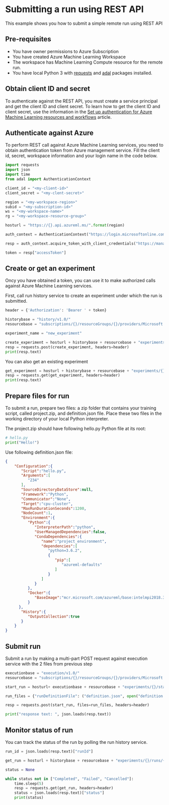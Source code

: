 # Submitting a run using REST API

This example shows you how to submit a simple remote run using REST API

## Pre-requisites

 * You have owner permissions to Azure Subscription
 * You have created Azure Machine Learning Workspace
 * The workspace has Machine Learning Compute resource for the remote run.
 * You have local Python 3 with [requests](https://pypi.org/project/requests/) and [adal](https://pypi.org/project/adal/) packages installed.

## Obtain client ID and secret

To authenticate against the REST API, you must create a service principal and get the client ID and client secret. To learn how to get the client ID and client secret, use the information in the [Set up authentication for Azure Machine Learning resources and workflows](https://docs.microsoft.com/azure/machine-learning/how-to-setup-authentication) article.

## Authenticate against Azure

To perform REST call against Azure Machine Learning services, you need to obtain authentication token from Azure management service. Fill the client id, secret, workspace information and your login name in the code below.

```python
import requests
import json
import time
from adal import AuthenticationContext

client_id = "<my-client-id>"
client_secret = "<my-clent-secret>"

region = "<my-workspace-region>"
subid = "<my-subscription-id>"
ws = "<my-workspace-name>"
rg = "<my-workspace-resource-group>"

hosturl = "https://{}.api.azureml.ms/".format(region)

auth_context = AuthenticationContext("https://login.microsoftonline.com/<my-user-name>.onmicrosoft.com")

resp = auth_context.acquire_token_with_client_credentials("https://management.azure.com/",client_id,client_secret)

token = resp["accessToken"]
```

## Create or get an experiment

Oncy you have obtained a token, you can use it to make authorized calls against Azure Machine Learning services. 

First, call run history service to create an experiment under which the run is submitted.

```python
header = {'Authorization': 'Bearer ' + token}

historybase = "history/v1.0/"
resourcebase = "subscriptions/{}/resourceGroups/{}/providers/Microsoft.MachineLearningServices/workspaces/{}/".format(subid,rg,ws)

experiment_name = "new_experiment"

create_experiment = hosturl + historybase + resourcebase + "experiments/{}".format(experiment_name)
resp = requests.post(create_experiment, headers=header)
print(resp.text)
```

You can also get an existing experiment

```python
get_experiment = hosturl + historybase + resourcebase + "experiments/{}".format(experiment_name)
resp = requests.get(get_experiment, headers=header)
print(resp.text)
```

## Prepare files for run

To submit a run, prepare two files: a zip folder that contains your training script, called project.zip, and definition.json file. Place these two files in the working directory of your local Python interpreter.

The project.zip should have following hello.py Python file at its root:

```python
# hello.py
print("Hello!")
```

Use following definition.json file:



```json
{
    "Configuration":{  
       "Script":"hello.py",
       "Arguments":[  
          "234"
       ],
       "SourceDirectoryDataStore":null,
       "Framework":"Python",
       "Communicator":"None",
       "Target":"cpu-cluster",
       "MaxRunDurationSeconds":1200,
       "NodeCount":1,
       "Environment":{  
          "Python":{  
             "InterpreterPath":"python",
             "UserManagedDependencies":false,
             "CondaDependencies":{  
                "name":"project_environment",
                "dependencies":[  
                   "python=3.6.2",
                   {  
                      "pip":[  
                         "azureml-defaults"
                      ]
                   }
                ]
             }
          },
          "Docker":{  
             "BaseImage":"mcr.microsoft.com/azureml/base:intelmpi2018.3-ubuntu16.04"
          }
      },
       "History":{  
          "OutputCollection":true
       }
    }
}
```

## Submit run

Submit a run by making a multi-part POST request against execution service with the 2 files from previous step

```python
executionbase = "execution/v1.0/"
resourcebase = "subscriptions/{}/resourceGroups/{}/providers/Microsoft.MachineLearningServices/workspaces/{}/".format(subid,rg,ws)

start_run = hosturl+ executionbase + resourcebase + "experiments/{}/startrun".format(experiment_name)

run_files = {"runDefinitionFile": ("definition.json", open("definition.json","rb")), "projectZipFile": ("project.zip", open("project.zip","rb"))}

resp = requests.post(start_run, files=run_files, headers=header)

print("response text: ", json.loads(resp.text))
```

## Monitor status of run

You can track the status of the run by polling the run history service.

```python
run_id = json.loads(resp.text)["runId"]

get_run = hosturl + historybase + resourcebase + "experiments/{}/runs/{}".format(experiment_name,run_id)

status = None

while status not in ["Completed", "Failed", "Cancelled"]:
    time.sleep(5)
    resp = requests.get(get_run, headers=header)
    status = json.loads(resp.text)["status"]
    print(status)
```

